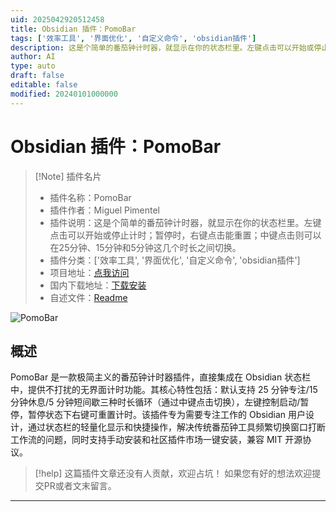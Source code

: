 ```yaml
---
uid: 2025042920512458
title: Obsidian 插件：PomoBar
tags: ['效率工具', '界面优化', '自定义命令', 'obsidian插件']
description: 这是个简单的番茄钟计时器，就显示在你的状态栏里。左键点击可以开始或停止计时；暂停时，右键点击能重置；中键点击则可以在25分钟、15分钟和5分钟这几个时长之间切换。
author: AI
type: auto
draft: false
editable: false
modified: 20240101000000
---
```


# Obsidian 插件：PomoBar

> [!Note] 插件名片
> - 插件名称：PomoBar
> - 插件作者：Miguel Pimentel
> - 插件说明：这是个简单的番茄钟计时器，就显示在你的状态栏里。左键点击可以开始或停止计时；暂停时，右键点击能重置；中键点击则可以在25分钟、15分钟和5分钟这几个时长之间切换。
> - 插件分类：['效率工具', '界面优化', '自定义命令', 'obsidian插件']
> - 项目地址：[点我访问](https://github.com/semanticdata/obsidian-pomodoro)
> - 国内下载地址：[下载安装](https://pkmer.cn/products/plugin/pluginMarket/?pomobar)
> - 自述文件：[Readme](https://ghproxy.net/https://raw.githubusercontent.com/semanticdata/obsidian-pomodoro/master/README.md)

![PomoBar](https://cdn.pkmer.cn/covers/pomobar_2_0.png!pkmer)

## 概述

PomoBar 是一款极简主义的番茄钟计时器插件，直接集成在 Obsidian 状态栏中，提供不打扰的无界面计时功能。其核心特性包括：默认支持 25 分钟专注/15 分钟休息/5 分钟短间歇三种时长循环（通过中键点击切换），左键控制启动/暂停，暂停状态下右键可重置计时。该插件专为需要专注工作的 Obsidian 用户设计，通过状态栏的轻量化显示和快捷操作，解决传统番茄钟工具频繁切换窗口打断工作流的问题，同时支持手动安装和社区插件市场一键安装，兼容 MIT 开源协议。


> [!help] 
> 这篇插件文章还没有人贡献，欢迎占坑！
> 如果您有好的想法欢迎提交PR或者文末留言。
> 

---



